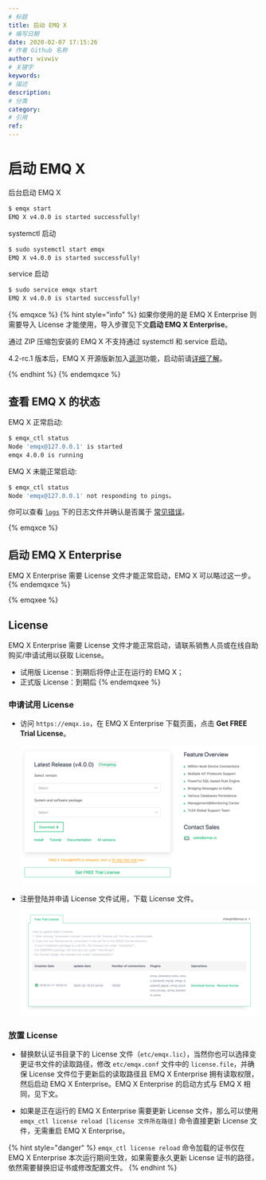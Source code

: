 ```yaml
---
# 标题
title: 启动 EMQ X
# 编写日期
date: 2020-02-07 17:15:26
# 作者 Github 名称
author: wivwiv
# 关键字
keywords:
# 描述
description:
# 分类
category: 
# 引用
ref:
---
```


# 启动 EMQ X

后台启动 EMQ X

```bash
$ emqx start
EMQ X v4.0.0 is started successfully!
```

systemctl 启动

```bash
$ sudo systemctl start emqx
EMQ X v4.0.0 is started successfully!
```

service 启动

```bash
$ sudo service emqx start
EMQ X v4.0.0 is started successfully!
```

{% emqxce %}
{% hint style="info" %}
如果你使用的是 EMQ X Enterprise 则需要导入 License 才能使用，导入步骤见下文**启动 EMQ X Enterprise**。

通过 ZIP 压缩包安装的 EMQ X 不支持通过 systemctl 和 service 启动。

4.2-rc.1 版本后，EMQ X 开源版新加入[遥测](../advanced/telemetry.md)功能，启动前请[详细了解](../advanced/telemetry.md)。

{% endhint %}
{% endemqxce %}

## 查看 EMQ X 的状态

EMQ X 正常启动: 

```bash
$ emqx_ctl status
Node 'emqx@127.0.0.1' is started
emqx 4.0.0 is running
```

EMQ X 未能正常启动:

```bash
$ emqx_ctl status
Node 'emqx@127.0.0.1' not responding to pings。
```

你可以查看 [`logs`](../getting-started/directory.md) 下的日志文件并确认是否属于 [常见错误](../faq/error.md#)。

{% emqxce %}
## 启动 EMQ X Enterprise
EMQ X Enterprise 需要 License 文件才能正常启动，EMQ X 可以略过这一步。
{% endemqxce %}

{% emqxee %}
## License

EMQ X Enterprise 需要 License 文件才能正常启动，请联系销售人员或在线自助购买/申请试用以获取 License。

- 试用版 License：到期后将停止正在运行的 EMQ X；
- 正式版 License：到期后
{% endemqxee %}

### 申请试用 License

- 访问 `https://emqx.io`，在 EMQ X Enterprise 下载页面，点击 **Get FREE Trial License**。

    ![](./static/WX20200210-153301@2x.png)

- 注册登陆并申请 License 文件试用，下载 License 文件。

    ![](./static/WX20200210-153822@2x.png)

### 放置 License

- 替换默认证书目录下的 License 文件（`etc/emqx.lic`），当然你也可以选择变更证书文件的读取路径，修改 `etc/emqx.conf` 文件中的 `license.file`，并确保 License 文件位于更新后的读取路径且 EMQ X Enterprise 拥有读取权限，然后启动 EMQ X Enterprise。EMQ X Enterprise 的启动方式与 EMQ X 相同，见下文。

- 如果是正在运行的 EMQ X Enterprise 需要更新 License 文件，那么可以使用 `emqx_ctl license reload [license 文件所在路径]` 命令直接更新 License 文件，无需重启 EMQ X Enterprise。

{% hint style="danger" %}
`emqx_ctl license reload` 命令加载的证书仅在 EMQ X Enterprise 本次运行期间生效，如果需要永久更新 License 证书的路径，依然需要替换旧证书或修改配置文件。
{% endhint %}